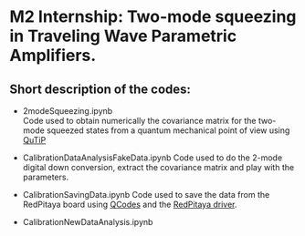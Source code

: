 # M2 Internship: Two-mode squeezing in Traveling Wave Parametric Amplifiers.

## Short description of the codes:

* 2modeSqueezing.ipynb\
  Code used to obtain numerically the covariance matrix for the two-mode squeezed states from a quantum mechanical point of view using [QuTiP](https://github.com/qutip/qutip)
  
* CalibrationDataAnalysisFakeData.ipynb
  Code used to do the 2-mode digital down conversion, extract the covariance matrix and play with the parameters.
  
* CalibrationSavingData.ipynb
  Code used to save the data from the RedPitaya board using [QCodes](https://github.com/QCoDeS/Qcodes) and the [RedPitaya driver](https://github.com/QCoherence/QCodes-drivers).
  
* CalibrationNewDataAnalysis.ipynb
  
